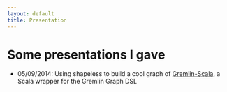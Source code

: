```yaml
---
layout: default
title: Presentation
---
```


<div id="presentations">
  <h1>Some presentations I gave</h1>

  <ul>
    <li> 05/09/2014: Using shapeless to build a cool graph of <a href="https://github.com/mpollmeier/gremlin-scala">Gremlin-Scala</a>, a Scala wrapper for the Gremlin Graph DSL</li>
  </ul>

</div>


